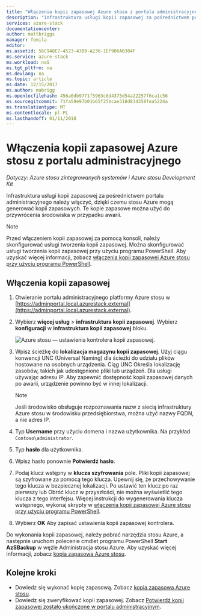 ```yaml
---
title: "Włączenia kopii zapasowej Azure stosu z portalu administracyjnego | Dokumentacja firmy Microsoft"
description: "Infrastruktura usługi kopii zapasowej za pośrednictwem portalu administracyjnego należy włączyć, dzięki czemu stosu Azure można przywrócić po awarii."
services: azure-stack
documentationcenter: 
author: mattbriggs
manager: femila
editor: 
ms.assetid: 56C948E7-4523-43B9-A236-1EF906A0304F
ms.service: azure-stack
ms.workload: naS
ms.tgt_pltfrm: na
ms.devlang: na
ms.topic: article
ms.date: 12/15/2017
ms.author: mabrigg
ms.openlocfilehash: 456a0db9771f5963c8d4375d54a22257f6ca1c56
ms.sourcegitcommit: 71fa59e97b01b65f25bcae318d834358fea5224a
ms.translationtype: MT
ms.contentlocale: pl-PL
ms.lasthandoff: 01/11/2018
---
```

# <a name="enable-backup-for-azure-stack-from-the-administration-portal"></a>Włączenia kopii zapasowej Azure stosu z portalu administracyjnego

*Dotyczy: Azure stosu zintegrowanych systemów i Azure stosu Development Kit*

Infrastruktura usługi kopii zapasowej za pośrednictwem portalu administracyjnego należy włączyć, dzięki czemu stosu Azure mogą generować kopii zapasowych. Te kopie zapasowe można użyć do przywrócenia środowiska w przypadku awarii.

> [!Note]  
> Przed włączeniem kopii zapasowej za pomocą konsoli, należy skonfigurować usługi tworzenia kopii zapasowej. Można skonfigurować usługi tworzenia kopii zapasowej przy użyciu programu PowerShell. Aby uzyskać więcej informacji, zobacz [włączenia kopii zapasowej Azure stosu przy użyciu programu PowerShell](azure-stack-backup-enable-backup-powershell.md).

## <a name="enable-backup"></a>Włączenia kopii zapasowej

1. Otwieranie portalu administracyjnego platformy Azure stosu w [https://adminportal.local.azurestack.external](https://adminportal.local.azurestack.external).
2. Wybierz **więcej usług** > **infrastruktura kopii zapasowej**. Wybierz **konfiguracji** w **infrastruktura kopii zapasowej** bloku.

    ![Azure stosu — ustawienia kontrolera kopii zapasowej](media\azure-stack-backup\azure-stack-backup-settings.png).

3. Wpisz ścieżkę do **lokalizacja magazynu kopii zapasowej**. Użyj ciągu konwencji UNC (Universal Naming) dla ścieżki do udziału plików hostowane na osobnych urządzenia. Ciąg UNC Określa lokalizację zasobów, takich jak udostępnione pliki lub urządzeń. Dla usługi używając adresu IP. Aby zapewnić dostępność kopii zapasowej danych po awarii, urządzenie powinno być w innej lokalizacji.
    > [!Note]  
    > Jeśli środowisko obsługuje rozpoznawania nazw z siecią infrastruktury Azure stosu w środowisku przedsiębiorstwa, można użyć nazwy FQDN, a nie adres IP.
4. Typ **Username** przy użyciu domena i nazwa użytkownika. Na przykład `Contoso\administrator`.
5. Typ **hasło** dla użytkownika.
5. Wpisz hasło ponownie **Potwierdź hasło**.
6. Podaj klucz wstępny w **klucza szyfrowania** pole. Pliki kopii zapasowej są szyfrowane za pomocą tego klucza. Upewnij się, że przechowywanie tego klucza w bezpiecznej lokalizacji. Po ustawić ten klucz po raz pierwszy lub Obróć klucz w przyszłości, nie można wyświetlić tego klucza z tego interfejsu. Więcej instrukcji do wygenerowania klucza wstępnego, wykonaj skrypty w [włączenia kopii zapasowej Azure stosu przy użyciu programu PowerShell](azure-stack-backup-enable-backup-powershell.md#generate-a-new-encryption-key). 
7. Wybierz **OK** Aby zapisać ustawienia kopii zapasowej kontrolera.

Do wykonania kopii zapasowej, należy pobrać narzędzia stosu Azure, a następnie uruchom polecenie cmdlet programu PowerShell **Start AzSBackup** w węźle Administracja stosu Azure. Aby uzyskać więcej informacji, zobacz [kopia zapasowa Azure stosu](azure-stack-backup-back-up-azure-stack.md ).

## <a name="next-steps"></a>Kolejne kroki

 - Dowiedz się wykonać kopię zapasową. Zobacz [kopia zapasowa Azure stosu](azure-stack-backup-back-up-azure-stack.md ).
- Dowiedz się zweryfikować kopii zapasowej. Zobacz [Potwierdź kopii zapasowej zostało ukończone w portalu administracyjnym](azure-stack-backup-back-up-azure-stack.md ).
